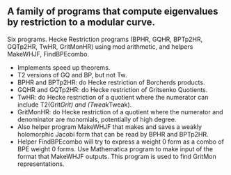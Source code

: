 ## A family of programs that compute eigenvalues by restriction to a modular curve.

Six programs. Hecke Restriction programs (BPHR, GQHR, BPTp2HR, GQTp2HR, TwHR, GritMonHR) using mod arithmetic, and helpers MakeWHJF, FindBPEcombo. 

* Implements speed up theorems.  
* T2 versions of GQ and BP, but not Tw. 
* BPHR and BPTp2HR: do Hecke restriction of Borcherds products.  
* GQHR and GQTp2HR: do Hecke restriction of Gritsenko Quotients.  
* TwHR: do Hecke restriction of a quotient where the numerator can include T2(Grit*Grit) and (Tweak*Tweak). 
* GritMonHR: do Hecke restriction of a quotient where the numerator and denominator are monomials, potentially of high degree.
* Also helper program MakeWHJF that makes and saves a weakly holomorphic Jacobi form that can be read by BPHR and BPTp2HR.
* Helper FindBPEcombo will try to express a weight 0 form as a combo of BPE weight 0 forms.  Use Mathematica program to make input of the format that MakeWHJF outputs. This program is used to find GritMon representations.
